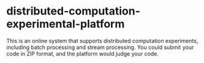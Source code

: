 # distributed-computation-experimental-platform
This is an online system that supports distributed computation experiments, including batch processing and stream processing. You could submit your code in ZIP format, and the platform would judge your code.

